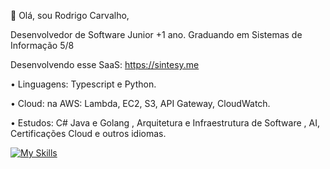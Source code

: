 👋 Olá, sou Rodrigo Carvalho,

Desenvolvedor de Software Junior +1 ano. Graduando em Sistemas de Informação 5/8

Desenvolvendo esse SaaS: https://sintesy.me


• Linguagens: Typescript e Python. 

• Cloud: na AWS: Lambda, EC2, S3, API Gateway, CloudWatch. 

• Estudos: C# Java e Golang , Arquitetura e Infraestrutura de Software , AI, Certificações Cloud e outros idiomas.

[![My Skills](https://skillicons.dev/icons?i=next,react,nodejs,python,ts,prisma,aws)](https://skillicons.dev)
